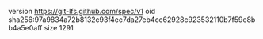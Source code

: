 version https://git-lfs.github.com/spec/v1
oid sha256:97a9834a72b8132c93f4ec7da27eb4cc62928c923532110b7f59e8bb4a5e0aff
size 1291
